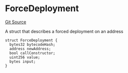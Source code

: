 # ForceDeployment
[Git Source](https://github.com/matter-labs/zksync-contracts/blob/c6e73735b89a4b474234f6471e326125c9069f15/contracts/l1-contracts/state-transition/l2-deps/IL2GenesisUpgrade.sol)

A struct that describes a forced deployment on an address


```solidity
struct ForceDeployment {
  bytes32 bytecodeHash;
  address newAddress;
  bool callConstructor;
  uint256 value;
  bytes input;
}
```

